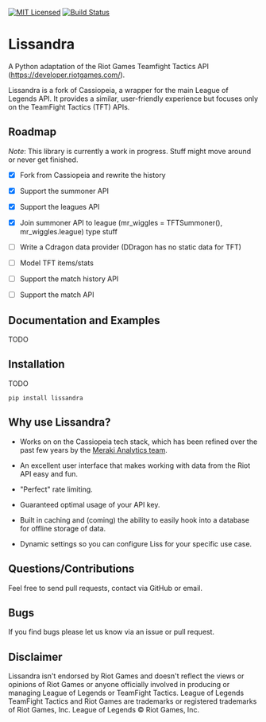 [![MIT Licensed](https://img.shields.io/badge/license-MIT-green.svg)](https://github.com/crimack/lissandra/blob/master/LICENSE.txt)
[![Build Status](https://github.com/Crimack/lissandra/workflows/Build/badge.svg)](https://github.com/Crimack/lissandra/actions?query=workflow%3ABuild)

# Lissandra

A Python adaptation of the Riot Games Teamfight Tactics API (https://developer.riotgames.com/).

Lissandra is a fork of Cassiopeia, a wrapper for the main League of Legends API. It provides a similar, user-friendly experience but focuses only on the TeamFight Tactics (TFT) APIs.

## Roadmap

*Note*: This library is currently a work in progress. Stuff might move around or never get finished.

- [x] Fork from Cassiopeia and rewrite the history
- [x] Support the summoner API
- [x] Support the leagues API
- [x] Join summoner API to league (mr_wiggles = TFTSummoner(), mr_wiggles.league) type stuff
- [ ] Write a Cdragon data provider (DDragon has no static data for TFT)
- [ ] Model TFT items/stats
- [ ] Support the match history API
- [ ] Support the match API


## Documentation and Examples
TODO


## Installation
TODO

`pip install lissandra`


## Why use Lissandra?

* Works on on the Cassiopeia tech stack, which has been refined over the past few years by the [Meraki Analytics team](https://github.com/meraki-analytics).

* An excellent user interface that makes working with data from the Riot API easy and fun.

* "Perfect" rate limiting.

* Guaranteed optimal usage of your API key.

* Built in caching and (coming) the ability to easily hook into a database for offline storage of data.

* Dynamic settings so you can configure Liss for your specific use case.

## Questions/Contributions
Feel free to send pull requests, contact via GitHub or email.

## Bugs
If you find bugs please let us know via an issue or pull request.

## Disclaimer
Lissandra isn't endorsed by Riot Games and doesn't reflect the views or opinions of Riot Games or anyone officially involved in producing or managing League of Legends or TeamFight Tactics. League of Legends TeamFight Tactics and Riot Games are trademarks or registered trademarks of Riot Games, Inc. League of Legends © Riot Games, Inc.
